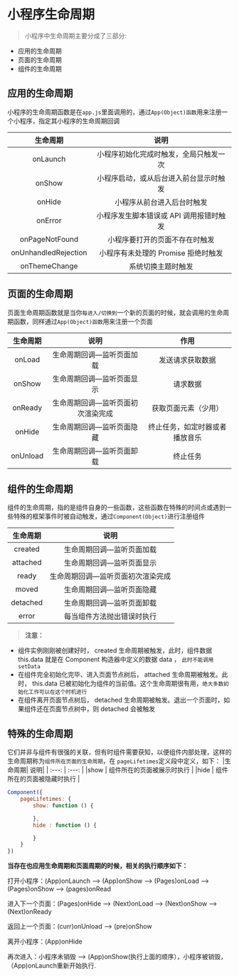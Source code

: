 # 小程序生命周期
> 小程序中生命周期主要分成了三部分:
+ 应用的生命周期
+ 页面的生命周期
+ 组件的生命周期

## 应用的生命周期
小程序的生命周期函数是在`app.js`里面调用的，通过`App(Object)函数`用来注册一个小程序，指定其小程序的生命周期回调

| 生命周期 | 说明  | 
|  :---:  | :---: |
|  onLaunch |    小程序初始化完成时触发，全局只触发一次  |
|  onShow  | 小程序启动，或从后台进入前台显示时触发 |
|  onHide |	小程序从前台进入后台时触发 |
|  onError |	小程序发生脚本错误或 API 调用报错时触发 |
|  onPageNotFound	| 小程序要打开的页面不存在时触发 |
|  onUnhandledRejection | 	小程序有未处理的 Promise 拒绝时触发 |
|  onThemeChange |	系统切换主题时触发 |


## 页面的生命周期
页面生命周期函数就是当你`每进入/切换到`一个新的页面的时候，就会调用的生命周期函数，同样通过`App(Object)函数`用来注册一个页面

| 生命周期 | 说明  | 作用 |
|  :---:  | :---: | :---: |
|   onLoad |	生命周期回调—监听页面加载	| 发送请求获取数据 |
|   onShow	| 生命周期回调—监听页面显示 | 	请求数据 |
|   onReady	| 生命周期回调—监听页面初次渲染完成 | 	获取页面元素（少用）|
|   onHide	| 生命周期回调—监听页面隐藏	| 终止任务，如定时器或者播放音乐 |
|   onUnload | 生命周期回调—监听页面卸载 |	终止任务 |

## 组件的生命周期
组件的生命周期，指的是组件自身的一些函数，这些函数在特殊的时间点或遇到一些特殊的框架事件时被自动触发，通过`Component(Object)`进行注册组件

| 生命周期 | 说明|
| :---:  | :---: |
| created |	生命周期回调—监听页面加载 |
| attached |生命周期回调—监听页面显示 | 
| ready	 | 生命周期回调—监听页面初次渲染完成 |
| moved	| 生命周期回调—监听页面隐藏 | 
| detached | 生命周期回调—监听页面卸载 |
| error	| 每当组件方法抛出错误时执行 |

> **注意：**
+ 组件实例刚刚被创建好时， created 生命周期被触发，此时，组件数据 this.data 就是在 Component  构造器中定义的数据 data ， `此时不能调用 setData`
+ 在组件完全初始化完毕、进入页面节点树后， attached 生命周期被触发。此时， this.data 已被初始化为组件的当前值。这个生命周期很有用，`绝大多数初始化工作可以在这个时机进行`
+ 在组件离开页面节点树后， detached 生命周期被触发。退出一个页面时，如果组件还在页面节点树中，则  detached 会被触发

## 特殊的生命周期

它们并非与组件有很强的关联，但有时组件需要获知，以便组件内部处理，这样的生命周期称为`组件所在页面的生命周期`，在 `pageLifetimes`定义段中定义，如下：
|生命周期|	说明|
| :---: | :---: |
|show |	组件所在的页面被展示时执行 |
|hide |	组件所在的页面被隐藏时执行 |


```js
Component({
    pageLifetimes: {
        show: function () {

        },
        hide : function () {

        }
    }
})
```

**当存在也应用生命周期和页面周期的时候，相关的执行顺序如下：**<br/>

打开小程序：(App)onLaunch --> (App)onShow --> (Pages)onLoad --> (Pages)onShow --> (pages)onRead<br/>

进入下一个页面：(Pages)onHide --> (Next)onLoad --> (Next)onShow --> (Next)onReady<br/>

返回上一个页面：(curr)onUnload --> (pre)onShow<br/>

离开小程序：(App)onHide<br/>

再次进入：小程序未销毁 --> (App)onShow(执行上面的顺序），小程序被销毁，（App)onLaunch重新开始执行.<br/>